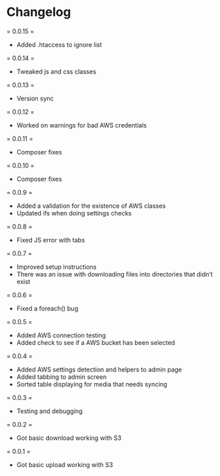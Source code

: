 # Changelog

= 0.0.15 =
* Added .htaccess to ignore list

= 0.0.14 =
* Tweaked js and css classes

= 0.0.13 =
* Version sync

= 0.0.12 =
* Worked on warnings for bad AWS credentials

= 0.0.11 =
* Composer fixes

= 0.0.10 =
* Composer fixes

= 0.0.9 =
* Added a validation for the existence of AWS classes
* Updated ifs when doing settings checks

= 0.0.8 =
* Fixed JS error with tabs

= 0.0.7 =
* Improved setup instructions
* There was an issue with downloading files into directories that didn’t exist

= 0.0.6 =
* Fixed a foreach() bug

= 0.0.5 =
* Added AWS connection testing
* Added check to see if a AWS bucket has been selected

= 0.0.4 =
* Added AWS settings detection and helpers to admin page
* Added tabbing to admin screen
* Sorted table displaying for media that needs syncing

= 0.0.3 =
* Testing and debugging

= 0.0.2 =
* Got basic download working with S3

= 0.0.1 =
* Got basic upload working with S3
